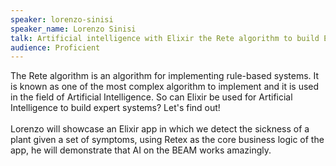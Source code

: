 ```yaml
---
speaker: lorenzo-sinisi
speaker_name: Lorenzo Sinisi
talk: Artificial intelligence with Elixir the Rete algorithm to build Expert Systems
audience: Proficient
---
```


<p>The Rete algorithm is an algorithm for implementing rule-based systems. It is known as one of the most complex algorithm to implement and it is used in the field of Artificial Intelligence. 
So can Elixir be used for Artificial Intelligence to build expert systems? Let's find out! <br /><br />
Lorenzo will showcase an Elixir app in which we detect the sickness of a plant given a set of symptoms, using Retex as the core business logic of the app, he will demonstrate that AI on the BEAM works amazingly.</p>
